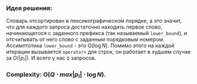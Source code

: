 ### Идея решения:
Словарь отсортирован в лексикографическом порядке, а это значит, что для каждого запроса достаточно находить первое слово, начинающегося с заданного префикса (так называемый `lower_bound`), и отсчитывать от него слово с заданным порядковым номером. Ассимптотика `lower_bound` - это O($\log N$). Помимо этого на каждой итерации вызывается `operator<` для строк, он работает в худшем случае за O($|p_i|$). И всего у нас `Q` запросов. 

### Complexity: O($Q\cdot max|p_i|\cdot \log N$).
